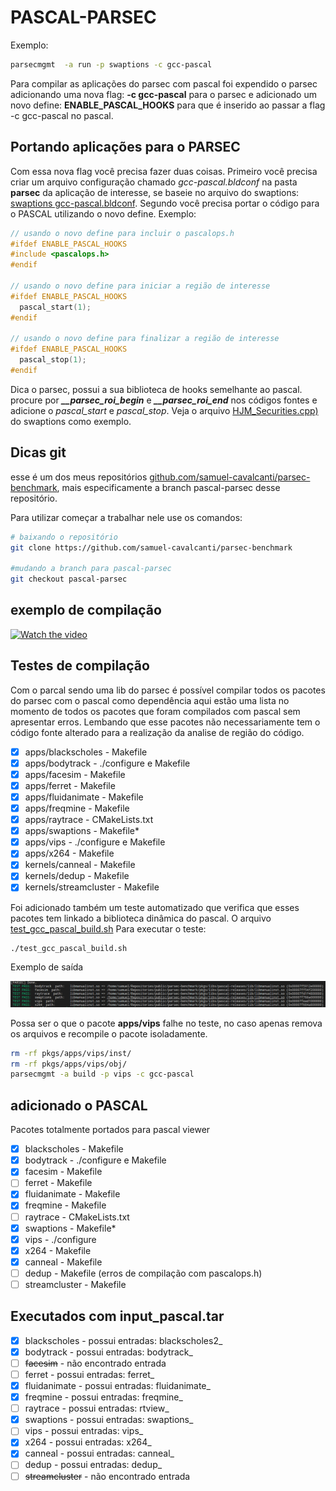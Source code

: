 # PASCAL-PARSEC

Exemplo:

```bash
parsecmgmt  -a run -p swaptions -c gcc-pascal
```

Para compilar as aplicações do parsec com pascal foi expendido
o parsec adicionando uma nova flag: **-c gcc-pascal** para o parsec
e adicionado um novo define: **ENABLE_PASCAL_HOOKS**  para que é
inserido ao passar a flag -c gcc-pascal no pascal.

## Portando aplicações para o PARSEC

Com essa nova flag você precisa fazer duas coisas. Primeiro você precisa
criar um arquivo configuração chamado *gcc-pascal.bldconf* na pasta **parsec**
da aplicação de interesse, se baseie no arquivo do swaptions: [swaptions gcc-pascal.bldconf](pkgs/apps/swaptions/parsec/gcc-pascal.bldconf). Segundo você precisa portar o código para o PASCAL utilizando o novo define.
Exemplo:

```c++
// usando o novo define para incluir o pascalops.h
#ifdef ENABLE_PASCAL_HOOKS
#include <pascalops.h>
#endif

// usando o novo define para iniciar a região de interesse
#ifdef ENABLE_PASCAL_HOOKS
  pascal_start(1);
#endif

// usando o novo define para finalizar a região de interesse
#ifdef ENABLE_PASCAL_HOOKS
  pascal_stop(1);
#endif
```

Dica o parsec, possui a sua biblioteca de hooks semelhante ao pascal.
procure por ***__parsec_roi_begin*** e  ***__parsec_roi_end*** nos códigos
fontes e adicione o *pascal_start* e *pascal_stop*.
Veja o arquivo  [HJM_Securities.cpp)](pkgs/apps/swaptions/src/HJM_Securities.cpp) do swaptions como exemplo.

## Dicas git

esse é um dos meus repositórios [github.com/samuel-cavalcanti/parsec-benchmark](https://github.com/samuel-cavalcanti/parsec-benchmark), mais especificamente a branch pascal-parsec desse repositório.

Para utilizar começar a trabalhar nele use os comandos:

```bash
# baixando o repositório
git clone https://github.com/samuel-cavalcanti/parsec-benchmark

#mudando a branch para pascal-parsec
git checkout pascal-parsec
```

## exemplo de compilação

[![Watch the video](https://img.youtube.com/vi/tC5cU_M9zYw/maxresdefault.jpg)](https://youtu.be/tC5cU_M9zYw)

## Testes de compilação

Com o parcal sendo uma lib do parsec é possível compilar
todos os pacotes do parsec com o pascal como dependência
aqui estão  uma lista no momento de todos os pacotes que
foram compilados com pascal sem apresentar erros.
Lembando que esse pacotes não necessariamente tem o código fonte
alterado para a realização da analise de região do código.

- [x] apps/blackscholes - Makefile
- [x] apps/bodytrack - ./configure e Makefile
- [x] apps/facesim  - Makefile
- [x] apps/ferret - Makefile
- [x] apps/fluidanimate - Makefile
- [x] apps/freqmine - Makefile
- [x] apps/raytrace - CMakeLists.txt
- [x] apps/swaptions - Makefile*
- [x] apps/vips - ./configure e Makefile
- [x] apps/x264 - Makefile
- [x] kernels/canneal - Makefile
- [x] kernels/dedup  - Makefile
- [x] kernels/streamcluster - Makefile

Foi adicionado também um teste automatizado
que verifica que esses pacotes tem linkado
a biblioteca dinâmica do pascal.
O arquivo [test_gcc_pascal_build.sh](test_gcc_pascal_build.sh)
Para executar o teste:

```bash
./test_gcc_pascal_build.sh
```

Exemplo de saída

![TESS PASS](assets/test_pass.png)

Possa ser o que o pacote **apps/vips** falhe no teste, no caso
apenas remova os arquivos e recompile o pacote isoladamente.

```bash
rm -rf pkgs/apps/vips/inst/
rm -rf pkgs/apps/vips/obj/
parsecmgmt -a build -p vips -c gcc-pascal
```

## adicionado o PASCAL

Pacotes totalmente portados para pascal viewer

- [x] blackscholes - Makefile
- [x] bodytrack - ./configure e Makefile
- [x] facesim  - Makefile
- [ ] ferret - Makefile
- [x] fluidanimate - Makefile
- [x] freqmine - Makefile
- [ ] raytrace - CMakeLists.txt
- [x] swaptions - Makefile*
- [x] vips - ./configure 
- [x] x264 - Makefile
- [x] canneal - Makefile
- [ ] dedup  - Makefile (erros de compilação com pascalops.h)
- [ ] streamcluster - Makefile

## Executados com input_pascal.tar

- [x] blackscholes - possui entradas: blackscholes2_
- [x] bodytrack - possui entradas: bodytrack_
- [ ] ~~facesim~~  - não encontrado entrada 
- [ ] ferret - possui entradas: ferret_
- [x] fluidanimate - possui entradas: fluidanimate_
- [x] freqmine - possui entradas: freqmine_
- [ ] raytrace - possui entradas: rtview_
- [x] swaptions - possui entradas: swaptions_
- [ ] vips - possui entradas:  vips_
- [x] x264 - possui entradas:  x264_
- [x] canneal - possui entradas: canneal_
- [ ] dedup  - possui entradas:  dedup_
- [ ] ~~streamcluster~~ - não encontrado entrada
